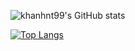 
<!--
**khanhnt99/khanhnt99** is a ✨ _special_ ✨ repository because its `README.md` (this file) appears on your GitHub profile.

Here are some ideas to get you started:

- 🔭 I’m currently working on ...
- 🌱 I’m currently learning ...
- 👯 I’m looking to collaborate on ...
- 🤔 I’m looking for help with ...
- 💬 Ask me about ...
- 📫 How to reach me: ...
- 😄 Pronouns: ...
- ⚡ Fun fact: ...
-->

![khanhnt99's GitHub stats](https://github-readme-stats.vercel.app/api?username=khanhnt99&show_icons=true&theme=Gradient)

[![Top Langs](https://github-readme-stats.vercel.app/api/top-langs/?username=khanhnt99&hide=javascript,html,c++,matlab&theme=Gradient)](https://github.com/anuraghazra/github-readme-stats)
